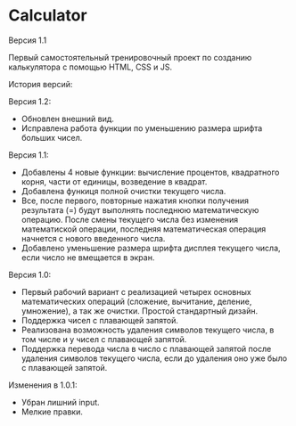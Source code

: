 # Calculator
Версия 1.1

Первый самостоятельный тренировочный проект по созданию калькулятора с помощью HTML, CSS и JS.

История версий:

Версия 1.2:
  - Обновлен внешний вид.
  - Исправлена работа функции по уменьшению размера шрифта больших чисел.

Версия 1.1:
  - Добавлены 4 новые функции: вычисление процентов, квадратного корня, части от единицы, возведение в квадрат.
  - Добавлена функиця полной очистки текущего числа.
  - Все, после первого, повторные нажатия кнопки получения результата (=) будут выполнять последнюю математическую операцию. После смены текущего числа без изменения математиской операции, последняя математическая операция начнется с нового введенного числа.
  - Добавлено уменьшение размера шрифта дисплея текущего числа, если число не вмещается в экран.

Версия 1.0:
  - Первый рабочий вариант с реализацией четырех основных математических операций (сложение, вычитание, деление, умножение), а так же очистки. Простой стандартный дизайн.
  - Поддержка чисел с плавающей запятой.
  - Реализована возможность удаления символов текущего числа, в том числе и у чисел с плавающей запятой.
  - Поддержка перевода числа в число с плавающей запятой после удаления символов текущего числа, если до удаления оно уже было с плавающей запятой.

  Изменения в 1.0.1:
  - Убран лишний input.
  - Мелкие правки.
